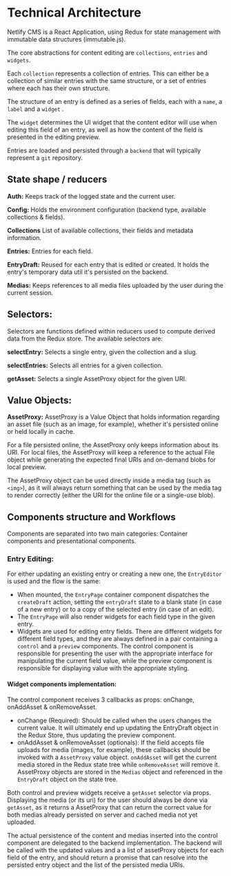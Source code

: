 # Technical Architecture

Netlify CMS is a React Application, using Redux for state management with immutable data structures (immutable.js).

The core abstractions for content editing are `collections`, `entries` and `widgets`.

Each `collection` represents a collection of entries. This can either be a collection of similar entries with the same structure, or a set of entries where each has their own structure.

The structure of an entry is defined as a series of fields, each with a `name`, a `label` and a `widget` .

The `widget` determines the UI widget that the content editor will use when editing this field of an entry, as well as how the content of the field is presented in the editing preview.

Entries are loaded and persisted through a `backend` that will typically represent a `git` repository. 

## State shape / reducers
**Auth:** Keeps track of the logged state and the current user.

**Config:** Holds the environment configuration (backend type, available collections & fields).

**Collections** List of available collections, their fields and metadata information.

**Entries:** Entries for each field.

**EntryDraft:** Reused for each entry that is edited or created. It holds the entry's temporary data util it's persisted on the backend.

**Medias:** Keeps references to all media files uploaded by the user during the current session.

## Selectors:
Selectors are functions defined within reducers used to compute derived data from the Redux store. The available selectors are:

**selectEntry:** Selects a single entry, given the collection and a slug.

**selectEntries:** Selects all entries for a given collection.

**getAsset:** Selects a single AssetProxy object for the given URI.

## Value Objects:
**AssetProxy:** AssetProxy is a Value Object that holds information regarding an asset file (such as an image, for example), whether it's persisted online or held locally in cache.

For a file persisted online, the AssetProxy only keeps information about its URI. For local files, the AssetProxy will keep a reference to the actual File object while generating the expected final URIs and on-demand blobs for local preview.

The AssetProxy object can be used directly inside a media tag (such as `<img>`), as it will always return something that can be used by the media tag to render correctly (either the URI for the online file or a single-use blob).

## Components structure and Workflows
Components are separated into two main categories: Container components and presentational components.


### Entry Editing:
For either updating an existing entry or creating a new one, the `EntryEditor` is used and the flow is the same:
- When mounted, the `EntryPage` container component dispatches the `createDraft` action, setting the `entryDraft` state to a blank state (in case of a new entry) or to a copy of the selected entry (in case of an edit).
- The `EntryPage` will also render widgets for each field type in the given entry.
- Widgets are used for editing entry fields. There are different widgets for different field types, and they are always defined in a pair containing a `control` and a `preview` components. The control component is responsible for presenting the user with the appropriate interface for manipulating the current field value, while the preview component is responsible for displaying value with the appropriate styling.

#### Widget components implementation:
The control component receives 3 callbacks as props: onChange, onAddAsset & onRemoveAsset.
  - onChange (Required): Should be called when the users changes the current value. It will ultimately end up updating the EntryDraft object in the Redux Store, thus updating the preview component.
  - onAddAsset & onRemoveAsset (optionals): If the field accepts file uploads for media (images, for example), these callbacks should be invoked with a `AssetProxy` value object. `onAddAsset` will get the current media stored in the Redux state tree while `onRemoveAsset` will remove it. AssetProxy objects are stored in the `Medias` object and referenced in the `EntryDraft` object on the state tree.

Both control and preview widgets receive a `getAsset` selector via props. Displaying the media (or its uri) for the user should always be done via `getAsset`, as it returns a AssetProxy that can return the correct value for both medias already persisted on server and cached media not yet uploaded.

The actual persistence of the content and medias inserted into the control component are delegated to the backend implementation. The backend will be called with the updated values and a a list of assetProxy objects for each field of the entry, and should return a promise that can resolve into the persisted entry object and the list of the persisted media URIs.
